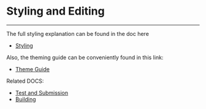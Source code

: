 # Styling and Editing
-----------------------------

The full styling explanation can be found in the doc here

* [Styling](./assets/styling.md)

Also, the theming guide can be conveniently found in this link:

* [Theme Guide](./assets/theming_guide.pdf)


Related DOCS:
* [Test and Submission](./assets/testing-and-submission.md)
* [Building](./assets/building.md)